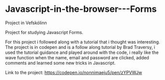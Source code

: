 # Javascript-in-the-browser---Forms
Project in Vefskólinn


Project for studying Javascript Forms.

For this project i followed along with a tutorial that i thought was interesting. The project is in codepen and is a follow along tutorial by Brad Traversy, i used the tutorial guidance and played around with the code, i really like the wave function when the name, email and password are clicked, added comments and learned some new tricks in Javascript.

Link to the project: https://codepen.io/nonnimaeju5/pen/zYPVWJw
